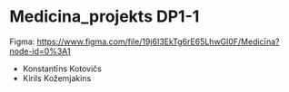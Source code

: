 # Medicina_projekts DP1-1
Figma: https://www.figma.com/file/19j6I3EkTg6rE65LhwGl0F/Medicīna?node-id=0%3A1
- Konstantīns Kotovičs
- Kirils Kožemjakins 
